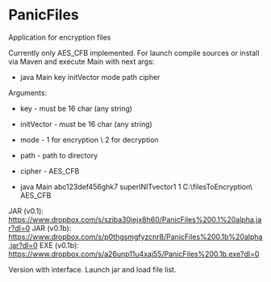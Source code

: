 # PanicFiles
Application for encryption files

Currently only AES_CFB implemented.
For launch compile sources or install via Maven and execute Main with next args:
- java Main key initVector mode path cipher

Arguments:
* key - must be 16 char (any string)
* initVector - must be 16 char (any string)
* mode - 1 for encryption \ 2 for decryption
* path - path to directory
* cipher - AES_CFB

* java Main abc123def456ghk7 superINITvector1 1 C:\filesToEncryption\ AES_CFB

JAR (v0.1): https://www.dropbox.com/s/sziba30jejx8h60/PanicFiles%200.1%20alpha.jar?dl=0
JAR (v0.1b): https://www.dropbox.com/s/p0thgsmgfyzcnr8/PanicFiles%200.1b%20alpha.jar?dl=0
EXE (v0.1b): https://www.dropbox.com/s/a26unp11u4xaj55/PanicFiles%200.1b.exe?dl=0

Version with interface. Launch jar and load file list.

